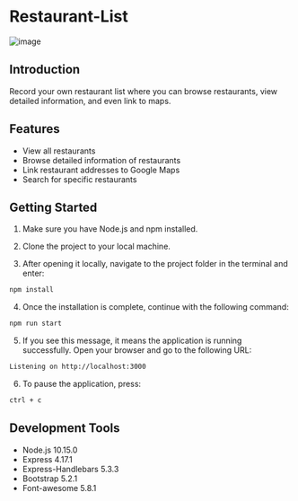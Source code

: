 # Restaurant-List

![image](restaurant-list-cover.png)

## Introduction
Record your own restaurant list where you can browse restaurants, view detailed information, and even link to maps.

## Features
* View all restaurants
* Browse detailed information of restaurants
* Link restaurant addresses to Google Maps
* Search for specific restaurants

## Getting Started
1.  Make sure you have Node.js and npm installed.

2. Clone the project to your local machine.

3. After opening it locally, navigate to the project folder in the terminal and enter:

```bash
npm install
```

4. Once the installation is complete, continue with the following command:

```bash
npm run start
```

5. If you see this message, it means the application is running successfully. Open your browser and go to the following URL:

```bash
Listening on http://localhost:3000
```

6. To pause the application, press:

```bash
ctrl + c
```

## Development Tools
- Node.js 10.15.0
- Express 4.17.1
- Express-Handlebars 5.3.3
- Bootstrap 5.2.1
- Font-awesome 5.8.1
